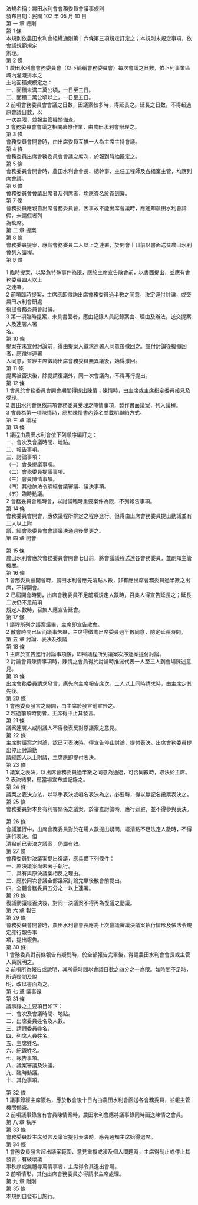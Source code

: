 法規名稱：農田水利會會務委員會議事規則  
發布日期：民國 102 年 05 月 10 日  
第 一 章 總則  
第 1 條  
本規則依農田水利會組織通則第十六條第三項規定訂定之；本規則未規定事項，依會議規範規定  
辦理。  
第 2 條  
1 農田水利會會務委員會（以下簡稱會務委員會）每次會議之日數，依下列事業區域內灌溉排水之  
土地面積規模定之：  
一、面積未滿二萬公頃，一日至三日。  
二、面積二萬公頃以上，一日至五日。  
2 前項會務委員會會議之日數，因議案較多時，得延長之。延長之日數，不得超過原會議日數，以  
一次為限，並報主管機關備查。  
3 會務委員會會議之相關幕僚作業，由農田水利會辦理之。  
第 3 條  
會務委員會開會時，由出席委員互推一人為主席主持會議。  
第 4 條  
會務委員出席會務委員會會議之席次，於報到時抽籤定之。  
第 5 條  
會務委員會開會時，農田水利會會長、總幹事、主任工程師及各組室主管，均應列席會議。  
第 6 條  
會務委員會會議出席者及列席者，均應簽名於簽到簿。  
第 7 條  
會務委員應親自出席會務委員會，因事故不能出席會議時，應通知農田水利會請假，未請假者列  
為缺席。  
第 二 章 提案  
第 8 條  
會務委員提案，應有會務委員二人以上之連署，於開會十日前以書面送交農田水利會列入議程。  
第 9 條  


1 臨時提案，以緊急特殊事件為限，應於主席宣告散會前，以書面提出，並應有會務委員四人以上  
之連署。  
2 前項臨時提案，主席應即徵詢出席會務委員過半數之同意，決定逕付討論，或交農田水利會研處  
後提會務委員會討論。  
3 第一項臨時提案，未具書面者，應由紀錄人員記錄案由、理由及辦法，送交提案人及連署人署  
名。  
第 10 條  
提案在未宣付討論前，得由提案人徵求連署人同意後撤回之。宣付討論後擬撤回者，應徵得連署  
人同意，並經主席徵詢出席會務委員無異議後，始得撤回。  
第 11 條  
提案被否決後，除提請復議外，同一次會議內，不得再行提出。  
第 12 條  
1 會員於會務委員會開會期間得提出陳情；陳情時，由主席或主席指定委員接見及受理。  
2 農田水利會應依前項會務委員受理之陳情事項，製作書面議案，列入議程。  
3 會員為第一項陳情時，應於陳情書內簽名並載明聯絡方式。  
第 三 章 議程  
第 13 條  
1 議程由農田水利會依下列順序編訂之：  
一、會次及會議時間、地點。  
二、報告事項。  
三、討論事項：  
（一）會長提議事項。  
（二）會務委員提議事項。  
（三）會員陳情事項。  
（四）其他依法令須經會議審議、議決事項。  
（五）臨時動議。  
2 會務委員會臨時會，以討論臨時重要案件為限，不列報告事項。  
第 14 條  
會務委員會開會，應依議程所排定之程序進行。但得由出席會務委員提出動議並有二人以上附  
議，經會務委員會會議議決通過後變更之。  
第 四 章 開會  


第 15 條  
農田水利會應於會務委員會開會七日前，將會議議程送達各會務委員，並副知主管機關。  
第 16 條  
1 會務委員會開會時，農田水利會應先清點人數，非有應出席會務委員過半數之出席，不得開會。  
2 已屆開會時間，出席會務委員不足前項規定人數時，召集人得宣告延長之；延長二次仍不足前項  
規定人數時，召集人應宣告延會。  
第 17 條  
1 議程所列之議案議畢，主席即宣告散會。  
2 散會時間已屆而議事未畢，主席得徵詢出席委員過半數同意，酌定延長時間。  
第 五 章 討論、表決及復議  
第 18 條  
1 主席於宣告進行討論事項後，即照議程所列議案次序逐案提付討論。  
2 討論會員陳情事項時，陳情之會員得於討論時推派代表一人至三人到會場陳述意見。  
第 19 條  
出席會務委員請求發言，應先向主席報告席次。二人以上同時請求時，由主席定其先後。  
第 20 條  
1 會務委員發言之時間，由主席於發言前宣告之。  
2 超過前項時間者，主席得中止其發言。  
第 21 條  
議案連署人或附議人不得發表反對原議案之意見。  
第 22 條  
主席對議案之討論，認已可表決時，得宣告停止討論，提付表決。出席會務委員提出停止討論動  
議經四人以上附議，主席應即提付表決。  
第 23 條  
1 議案之表決，以出席會務委員過半數之同意為通過，可否同數時，取決於主席。  
2 表決結果，應當場宣布並記錄之。  
第 24 條  
議案之表決方法，以舉手表決或唱名表決為之，必要時，得以無記名投票表決之。  
第 25 條  
會務委員對本身有利害關係之議案，於審查討論時，應行迴避，並不得參與表決。  


第 26 條  
會議進行中，出席會務委員對於在場人數提出疑問，經清點不足法定人數時，不得進行表決。但  
清點前已表決之議案，仍屬有效。  
第 27 條  
會務委員對決議案提出復議，應具備下列條件：  
一、原決議案尚未著手執行。  
二、具有與原決議案相反之理由。  
三、應於同次會議全部議案討論完畢後散會前提出。  
四、全體會務委員五分之一以上連署。  
第 28 條  
復議動議經否決後，對同一決議案不得再為復議之動議。  
第 六 章 報告  
第 29 條  
會務委員會開會時，農田水利會會長應將上次會議審議決議案執行情形及依法令規定應行報告事  
項，提出報告。  
第 30 條  
1 會務委員對前條報告有疑問時，於全部報告完畢後，得請農田水利會會長或主管人員說明之。  
2 前項所為報告或說明，其所需時間以會議日數之四分之一為限。如時間不足時，所遺疑問及說  
明，改以書面為之。  
第 七 章 議事錄  
第 31 條  
議事錄之主要項目如下：  
一、會次及會議時間、地點。  
二、出席委員姓名及人數。  
三、請假委員姓名。  
四、列席人員姓名。  
五、主席姓名。  
六、紀錄姓名。  
七、報告事項。  
八、議案審議及決議。  
九、臨時動議。  
十、其他事項。  


第 32 條  
1 議事錄經主席簽名，應於散會後十日內由農田水利會函送各會務委員，並報主管機關備查。  
2 前項議事錄含有會員陳情案時，農田水利會應將議事錄同時函送陳情之會員。  
第 八 章 秩序  
第 33 條  
會務委員於主席發言及議案提付表決時，應先通知主席始得退席。  
第 34 條  
1 會務委員發言超出議案範圍、意見重複或涉及個人問題時，主席得制止或停止其發言；有破壞議  
事秩序或無禮辱罵情事者，主席得令其退出會場。  
2 前項情形，其他出席會務委員亦得請求主席處理。  
第 九 章 附則  
第 35 條  
本規則自發布日施行。  


